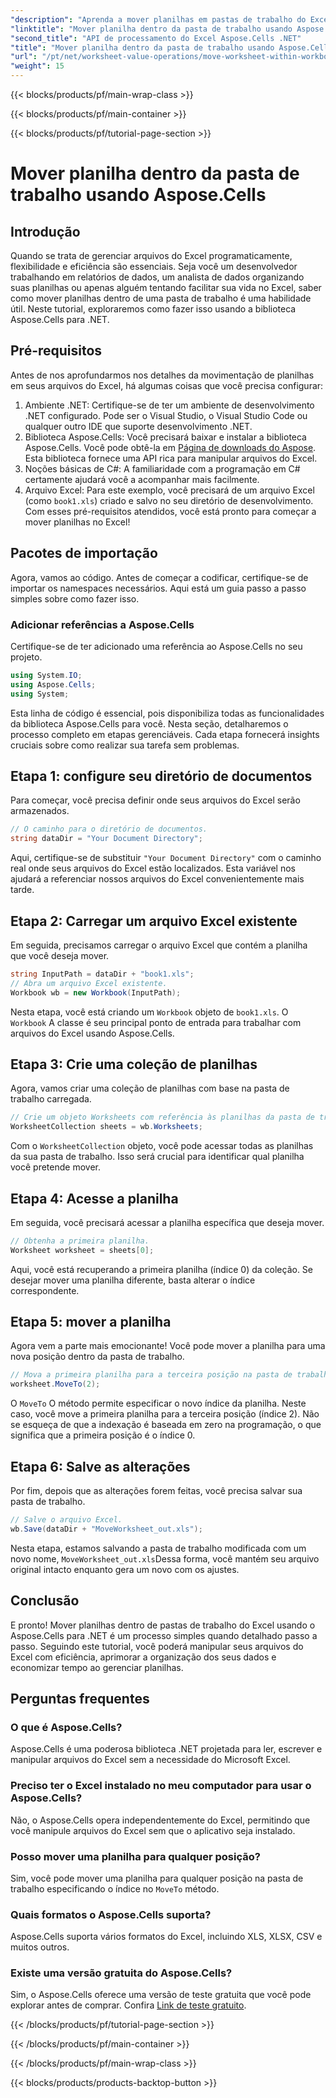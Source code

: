 ```yaml
---
"description": "Aprenda a mover planilhas em pastas de trabalho do Excel usando o Aspose.Cells para .NET com este tutorial passo a passo. Aprimore seu gerenciamento de arquivos do Excel."
"linktitle": "Mover planilha dentro da pasta de trabalho usando Aspose.Cells"
"second_title": "API de processamento do Excel Aspose.Cells .NET"
"title": "Mover planilha dentro da pasta de trabalho usando Aspose.Cells"
"url": "/pt/net/worksheet-value-operations/move-worksheet-within-workbook/"
"weight": 15
---
```


{{< blocks/products/pf/main-wrap-class >}}

{{< blocks/products/pf/main-container >}}

{{< blocks/products/pf/tutorial-page-section >}}

# Mover planilha dentro da pasta de trabalho usando Aspose.Cells

## Introdução
Quando se trata de gerenciar arquivos do Excel programaticamente, flexibilidade e eficiência são essenciais. Seja você um desenvolvedor trabalhando em relatórios de dados, um analista de dados organizando suas planilhas ou apenas alguém tentando facilitar sua vida no Excel, saber como mover planilhas dentro de uma pasta de trabalho é uma habilidade útil. Neste tutorial, exploraremos como fazer isso usando a biblioteca Aspose.Cells para .NET. 
## Pré-requisitos
Antes de nos aprofundarmos nos detalhes da movimentação de planilhas em seus arquivos do Excel, há algumas coisas que você precisa configurar:
1. Ambiente .NET: Certifique-se de ter um ambiente de desenvolvimento .NET configurado. Pode ser o Visual Studio, o Visual Studio Code ou qualquer outro IDE que suporte desenvolvimento .NET.
2. Biblioteca Aspose.Cells: Você precisará baixar e instalar a biblioteca Aspose.Cells. Você pode obtê-la em [Página de downloads do Aspose](https://releases.aspose.com/cells/net/). Esta biblioteca fornece uma API rica para manipular arquivos do Excel.
3. Noções básicas de C#: A familiaridade com a programação em C# certamente ajudará você a acompanhar mais facilmente.
4. Arquivo Excel: Para este exemplo, você precisará de um arquivo Excel (como `book1.xls`) criado e salvo no seu diretório de desenvolvimento.
Com esses pré-requisitos atendidos, você está pronto para começar a mover planilhas no Excel!
## Pacotes de importação 
Agora, vamos ao código. Antes de começar a codificar, certifique-se de importar os namespaces necessários. Aqui está um guia passo a passo simples sobre como fazer isso.
### Adicionar referências a Aspose.Cells
Certifique-se de ter adicionado uma referência ao Aspose.Cells no seu projeto.
```csharp
using System.IO;
using Aspose.Cells;
using System;
```
Esta linha de código é essencial, pois disponibiliza todas as funcionalidades da biblioteca Aspose.Cells para você.
Nesta seção, detalharemos o processo completo em etapas gerenciáveis. Cada etapa fornecerá insights cruciais sobre como realizar sua tarefa sem problemas.
## Etapa 1: configure seu diretório de documentos
Para começar, você precisa definir onde seus arquivos do Excel serão armazenados.
```csharp
// O caminho para o diretório de documentos.
string dataDir = "Your Document Directory";
```
Aqui, certifique-se de substituir `"Your Document Directory"` com o caminho real onde seus arquivos do Excel estão localizados. Esta variável nos ajudará a referenciar nossos arquivos do Excel convenientemente mais tarde.
## Etapa 2: Carregar um arquivo Excel existente
Em seguida, precisamos carregar o arquivo Excel que contém a planilha que você deseja mover.
```csharp
string InputPath = dataDir + "book1.xls";
// Abra um arquivo Excel existente.
Workbook wb = new Workbook(InputPath);
```
Nesta etapa, você está criando um `Workbook` objeto de `book1.xls`. O `Workbook` A classe é seu principal ponto de entrada para trabalhar com arquivos do Excel usando Aspose.Cells.
## Etapa 3: Crie uma coleção de planilhas
Agora, vamos criar uma coleção de planilhas com base na pasta de trabalho carregada.
```csharp
// Crie um objeto Worksheets com referência às planilhas da pasta de trabalho.
WorksheetCollection sheets = wb.Worksheets;
```
Com o `WorksheetCollection` objeto, você pode acessar todas as planilhas da sua pasta de trabalho. Isso será crucial para identificar qual planilha você pretende mover.
## Etapa 4: Acesse a planilha
Em seguida, você precisará acessar a planilha específica que deseja mover.
```csharp
// Obtenha a primeira planilha.
Worksheet worksheet = sheets[0];
```
Aqui, você está recuperando a primeira planilha (índice 0) da coleção. Se desejar mover uma planilha diferente, basta alterar o índice correspondente.
## Etapa 5: mover a planilha
Agora vem a parte mais emocionante! Você pode mover a planilha para uma nova posição dentro da pasta de trabalho.
```csharp
// Mova a primeira planilha para a terceira posição na pasta de trabalho.
worksheet.MoveTo(2);
```
O `MoveTo` O método permite especificar o novo índice da planilha. Neste caso, você move a primeira planilha para a terceira posição (índice 2). Não se esqueça de que a indexação é baseada em zero na programação, o que significa que a primeira posição é o índice 0.
## Etapa 6: Salve as alterações
Por fim, depois que as alterações forem feitas, você precisa salvar sua pasta de trabalho.
```csharp
// Salve o arquivo Excel.
wb.Save(dataDir + "MoveWorksheet_out.xls");
```
Nesta etapa, estamos salvando a pasta de trabalho modificada com um novo nome, `MoveWorksheet_out.xls`Dessa forma, você mantém seu arquivo original intacto enquanto gera um novo com os ajustes.
## Conclusão
E pronto! Mover planilhas dentro de pastas de trabalho do Excel usando o Aspose.Cells para .NET é um processo simples quando detalhado passo a passo. Seguindo este tutorial, você poderá manipular seus arquivos do Excel com eficiência, aprimorar a organização dos seus dados e economizar tempo ao gerenciar planilhas.
## Perguntas frequentes
### O que é Aspose.Cells?  
Aspose.Cells é uma poderosa biblioteca .NET projetada para ler, escrever e manipular arquivos do Excel sem a necessidade do Microsoft Excel.
### Preciso ter o Excel instalado no meu computador para usar o Aspose.Cells?  
Não, o Aspose.Cells opera independentemente do Excel, permitindo que você manipule arquivos do Excel sem que o aplicativo seja instalado.
### Posso mover uma planilha para qualquer posição?  
Sim, você pode mover uma planilha para qualquer posição na pasta de trabalho especificando o índice no `MoveTo` método.
### Quais formatos o Aspose.Cells suporta?  
Aspose.Cells suporta vários formatos do Excel, incluindo XLS, XLSX, CSV e muitos outros.
### Existe uma versão gratuita do Aspose.Cells?  
Sim, o Aspose.Cells oferece uma versão de teste gratuita que você pode explorar antes de comprar. Confira [Link de teste gratuito](https://releases.aspose.com/).

{{< /blocks/products/pf/tutorial-page-section >}}

{{< /blocks/products/pf/main-container >}}

{{< /blocks/products/pf/main-wrap-class >}}

{{< blocks/products/products-backtop-button >}}